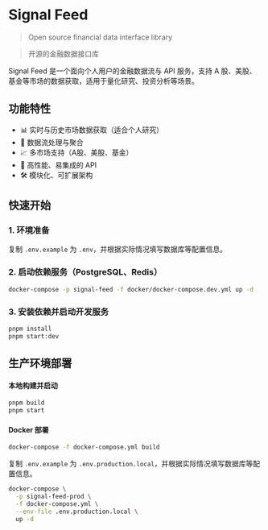 # Signal Feed

> Open source financial data interface library

> 开源的金融数据接口库

Signal Feed 是一个面向个人用户的金融数据流与 API 服务，支持 A 股、美股、基金等市场的数据获取，适用于量化研究、投资分析等场景。

## 功能特性

- 📊 实时与历史市场数据获取（适合个人研究）
- 🔄 数据流处理与聚合
- 📈 多市场支持（A股、美股、基金）
- 🚀 高性能、易集成的 API
- 🛠️ 模块化、可扩展架构

## 快速开始

### 1. 环境准备

复制 `.env.example` 为 `.env`，并根据实际情况填写数据库等配置信息。

### 2. 启动依赖服务（PostgreSQL、Redis）

```bash
docker-compose -p signal-feed -f docker/docker-compose.dev.yml up -d
```

### 3. 安装依赖并启动开发服务

```bash
pnpm install
pnpm start:dev
```

## 生产环境部署

#### 本地构建并启动

```bash
pnpm build
pnpm start
```

#### Docker 部署

```bash
docker-compose -f docker-compose.yml build
```

复制 `.env.example` 为 `.env.production.local`，并根据实际情况填写数据库等配置信息。

```bash
docker-compose \
  -p signal-feed-prod \
  -f docker-compose.yml \
  --env-file .env.production.local \
  up -d
```
